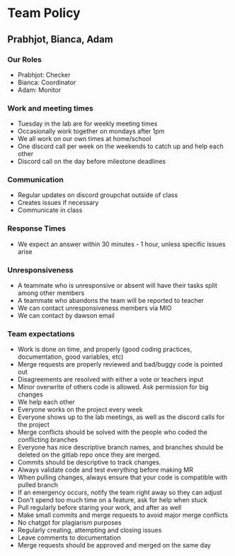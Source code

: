 # Team Policy

## Prabhjot, Bianca, Adam

### Our Roles
- Prabhjot: Checker
- Bianca: Coordinator
- Adam: Monitor

### Work and meeting times
- Tuesday in the lab are for weekly meeting times
- Occasionally work together on mondays after 1pm
- We all work on our own times at home/school
- One discord call per week on the weekends to catch up and help each other
- Discord call on the day before milestone deadlines

### Communication
- Regular updates on discord groupchat outside of class
- Creates issues if necessary
- Communicate in class

### Response Times
- We expect an answer within 30 minutes - 1 hour, unless specific issues arise

### Unresponsiveness
- A teammate who is unresponsive or absent will have their tasks split among other 
members
- A teammate who abandons the team will be reported to teacher
- We can contact unresponsiveness members via MIO
- We can contact by dawson email

### Team expectations
- Work is done on time, and properly (good coding practices, documentation, good variables, etc)
- Merge requests are properly reviewed and bad/buggy code is pointed out
- Disagreements are resolved with either a vote or teachers input
- Minor overwrite of others code is allowed. Ask permission for big changes
- We help each other
- Everyone works on the project every week
- Everyone shows up to the lab meetings, as well as the discord calls for the project
- Merge conflicts should be solved with the people who coded the conflicting branches
- Everyone has nice descriptive branch names, and branches should be deleted on the gitlab repo once they are merged.
- Commits should be descriptive to track changes.
- Always validate code and test everything before making MR
- When pulling changes, always ensure that your code is compatible with pulled branch
- If an emergency occurs, notify the team right away so they can adjust
- Don't spend too much time on a feature, ask for help when stuck 
- Pull regularly before staring your work, and after as well
- Make small commits and merge requests to avoid major merge conflicts
- No chatgpt for plagiarism purposes
- Regularly creating, attempting and closing issues
- Leave comments to documentation
- Merge requests should be approved and merged on the same day